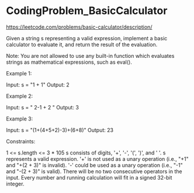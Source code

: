 # CodingProblem_BasicCalculator

https://leetcode.com/problems/basic-calculator/description/

Given a string s representing a valid expression, implement a basic calculator to evaluate it, and return the result of the evaluation.

Note: You are not allowed to use any built-in function which evaluates strings as mathematical expressions, such as eval().

 
Example 1:

Input: s = "1 + 1"
Output: 2


Example 2:

Input: s = " 2-1 + 2 "
Output: 3


Example 3:

Input: s = "(1+(4+5+2)-3)+(6+8)"
Output: 23
 

Constraints:

1 <= s.length <= 3 * 105
s consists of digits, '+', '-', '(', ')', and ' '.
s represents a valid expression.
'+' is not used as a unary operation (i.e., "+1" and "+(2 + 3)" is invalid).
'-' could be used as a unary operation (i.e., "-1" and "-(2 + 3)" is valid).
There will be no two consecutive operators in the input.
Every number and running calculation will fit in a signed 32-bit integer.